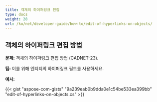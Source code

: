 ```yaml
---
title: 객체의 하이퍼링크 편집
type: docs
weight: 28
url: /ko/net/developer-guide/how-to/edit-of-hyperlinks-on-objects/
---
```


## **객체의 하이퍼링크 편집 방법**

**문제:** 객체의 하이퍼링크 편집 방법 (CADNET-23).

**팁:** 이를 위해 엔티티의 하이퍼링크 필드를 사용하세요.

**예시:**

{{< gist "aspose-com-gists" "9a239eab0b9dda0e1c54be533ea399bb" "edit-of-hyperlinks-on-objects.cs" >}}
